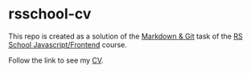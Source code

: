 # rsschool-cv

This repo is created as a solution of the [Markdown & Git](https://rolling-scopes-school.github.io/stage0/#/stage0/tasks/git-markdown) task of the [RS School Javascript/Frontend](https://rs.school/js/) course.

Follow the link to see my [CV](https://maksumov.github.io/rsschool-cv/cv).
